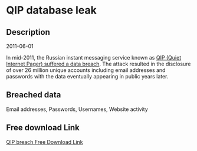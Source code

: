 # QIP database leak

## Description

2011-06-01

In mid-2011, the Russian instant messaging service known as  <a href="http://securityaffairs.co/wordpress/51118/data-breach/qip-data-breach.html" target="_blank" rel="noopener">QIP (Quiet Internet Pager) suffered a data breach</a>. The attack resulted in the disclosure of over 26 million unique accounts including email addresses and passwords with the data eventually appearing in public years later.

## Breached data

Email addresses, Passwords, Usernames, Website activity

## Free download Link

[QIP breach Free Download Link](https://link-to.net/1229997/213.72893822396532/dynamic/?r=aHR0cHM6Ly93d3cubWVkaWFmaXJlLmNvbS92aWV3LzJpcXdEMDdIVE1iRWJLeS9xaXAucnUvZmlsZQ==)